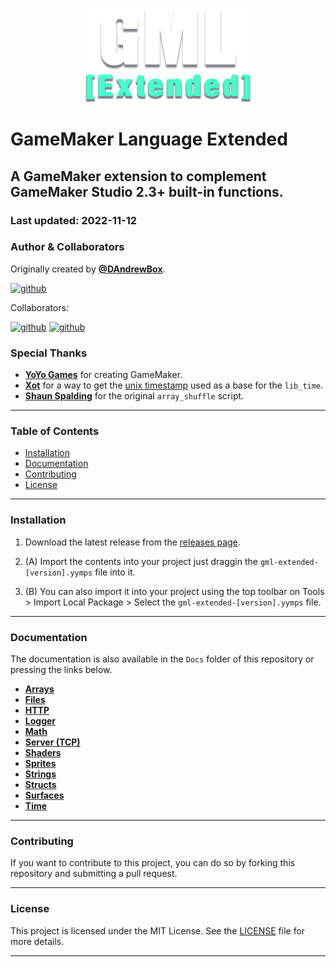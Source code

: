 <p align="center">
  <img src="./logo.png" />
</p>

# GameMaker Language Extended
## A GameMaker extension to complement GameMaker Studio 2.3+ built-in functions.
### Last updated: 2022-11-12

### Author & Collaborators
Originally created by [**@DAndrewBox**](https://twitter.com/DAndrewBox_).

[![github](https://img.shields.io/badge/DAndrewBox-000?style=for-the-badge&logo=github&label=Github&logoColor=white)](https://github.com/DAndrewBox)

Collaborators:

[![github](https://img.shields.io/badge/Shynif-000?style=for-the-badge&logo=github&label=Github&logoColor=white)](https://github.com/Shynif)
[![github](https://img.shields.io/badge/Gizmo199-000?style=for-the-badge&logo=github&label=Github&logoColor=white)](https://github.com/Gizmo199)

### Special Thanks
- [**YoYo Games**](https://www.yoyogames.com/) for creating GameMaker.
- [**Xot**](https://twitter.com/xotmatrix) for a way to get the [unix timestamp](https://www.gmlscripts.com/script/unix_timestamp) used as a base for the `lib_time`.
- [**Shaun Spalding**](https://twitter.com/shaunspalding) for the original `array_shuffle` script.

---

### Table of Contents
- [Installation](#installation)
- [Documentation](#documentation)
- [Contributing](#contributing)
- [License](#license)

---

### Installation
1. Download the latest release from the [releases page](#).

2. (A) Import the contents into your project just draggin the `gml-extended-[version].yymps` file into it. 

2. (B) You can also import it into your project using the top toolbar on Tools > Import Local Package > Select the `gml-extended-[version].yymps` file.

---

### Documentation
The documentation is also available in the `Docs` folder of this repository or pressing the links below.
- [**Arrays**](Docs/Arrays.md)
- [**Files**](Docs/Files.md)
- [**HTTP**](Docs/HTTP.md)
- [**Logger**](Docs/Logger.md)
- [**Math**](Docs/Math.md)
- [**Server (TCP)**](Docs/ServerTCP.md)
- [**Shaders**](Docs/Shaders.md)
- [**Sprites**](Docs/Sprites.md)
- [**Strings**](Docs/Strings.md)
- [**Structs**](Docs/Structs.md)
- [**Surfaces**](Docs/Surfaces.md)
- [**Time**](Docs/Time.md)

---

### Contributing
If you want to contribute to this project, you can do so by forking this repository and submitting a pull request.

---

### License
This project is licensed under the MIT License. See the [LICENSE](LICENSE) file for more details.

---